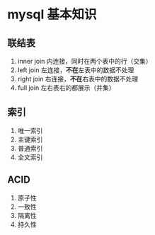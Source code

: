 # mysql 基本知识
## 联结表
1. inner join 内连接，同时在两个表中的行（交集）
2. left join 左连接，**不在**左表中的数据不处理
3. right join 右连接，**不在**右表中的数据不处理
4. full join 左右表右的都展示（并集）

## 索引
1. 唯一索引
2. 主键索引
3. 普通索引
4. 全文索引

## ACID
1. 原子性
2. 一致性
3. 隔离性
4. 持久性